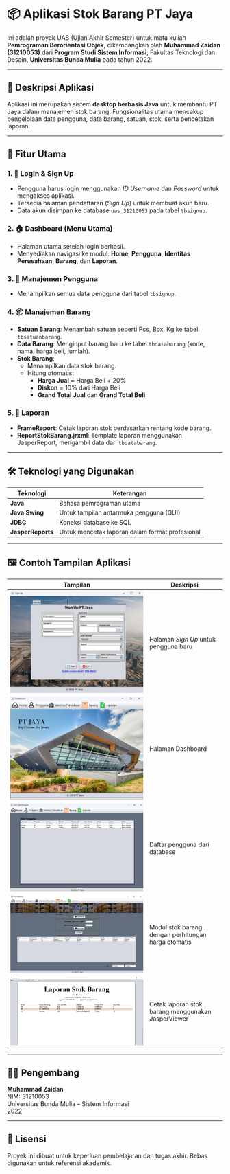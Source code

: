 # 📦 Aplikasi Stok Barang PT Jaya

Ini adalah proyek UAS (Ujian Akhir Semester) untuk mata kuliah **Pemrograman Berorientasi Objek**, dikembangkan oleh **Muhammad Zaidan (31210053)** dari **Program Studi Sistem Informasi**, Fakultas Teknologi dan Desain, **Universitas Bunda Mulia** pada tahun 2022.

---

## 📌 Deskripsi Aplikasi

Aplikasi ini merupakan sistem **desktop berbasis Java** untuk membantu PT Jaya dalam manajemen stok barang. Fungsionalitas utama mencakup pengelolaan data pengguna, data barang, satuan, stok, serta pencetakan laporan.

---

## 🚀 Fitur Utama

### 1. 🔐 Login & Sign Up
- Pengguna harus login menggunakan *ID Username* dan *Password* untuk mengakses aplikasi.
- Tersedia halaman pendaftaran (*Sign Up*) untuk membuat akun baru.
- Data akun disimpan ke database `uas_31210053` pada tabel `tbsignup`.

### 2. 🏠 Dashboard (Menu Utama)
- Halaman utama setelah login berhasil.
- Menyediakan navigasi ke modul: **Home**, **Pengguna**, **Identitas Perusahaan**, **Barang**, dan **Laporan**.

### 3. 👥 Manajemen Pengguna
- Menampilkan semua data pengguna dari tabel `tbsignup`.

### 4. 📦 Manajemen Barang
- **Satuan Barang**: Menambah satuan seperti Pcs, Box, Kg ke tabel `tbsatuanbarang`.
- **Data Barang**: Menginput barang baru ke tabel `tbdatabarang` (kode, nama, harga beli, jumlah).
- **Stok Barang**:
  - Menampilkan data stok barang.
  - Hitung otomatis:
    - **Harga Jual** = Harga Beli + 20%
    - **Diskon** = 10% dari Harga Beli
    - **Grand Total Jual** dan **Grand Total Beli**

### 5. 🧾 Laporan
- **FrameReport**: Cetak laporan stok berdasarkan rentang kode barang.
- **ReportStokBarang.jrxml**: Template laporan menggunakan JasperReport, mengambil data dari `tbdatabarang`.

---

## 🛠️ Teknologi yang Digunakan

| Teknologi | Keterangan |
|-----------|------------|
| **Java** | Bahasa pemrograman utama |
| **Java Swing** | Untuk tampilan antarmuka pengguna (GUI) |
| **JDBC** | Koneksi database ke SQL |
| **JasperReports** | Untuk mencetak laporan dalam format profesional |

---

## 🖼️ Contoh Tampilan Aplikasi

| Tampilan | Deskripsi |
|----------|-----------|
| ![](src/github_image/halaman_signup_pt_jaya.png) | Halaman *Sign Up* untuk pengguna baru |
| ![](src/github_image/halaman_dashboard_pt_jaya.png) | Halaman Dashboard |
| ![](src/github_image/halaman_datapengguna_pt_jaya.png) | Daftar pengguna dari database |
| ![](src/github_image/halaman_stokbarang_pt_jaya.png) | Modul stok barang dengan perhitungan harga otomatis |
| ![](src/github_image/halaman_laporan_pt_jaya.png) | Cetak laporan stok barang menggunakan JasperViewer |

---

## 👨‍💻 Pengembang

**Muhammad Zaidan**  
NIM: 31210053  
Universitas Bunda Mulia – Sistem Informasi  
2022

---

## 📄 Lisensi

Proyek ini dibuat untuk keperluan pembelajaran dan tugas akhir. Bebas digunakan untuk referensi akademik.


